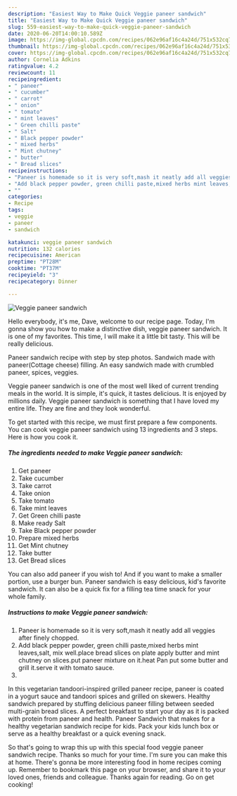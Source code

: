 ```yaml
---
description: "Easiest Way to Make Quick Veggie paneer sandwich"
title: "Easiest Way to Make Quick Veggie paneer sandwich"
slug: 559-easiest-way-to-make-quick-veggie-paneer-sandwich
date: 2020-06-20T14:00:10.589Z
image: https://img-global.cpcdn.com/recipes/062e96af16c4a24d/751x532cq70/veggie-paneer-sandwich-recipe-main-photo.jpg
thumbnail: https://img-global.cpcdn.com/recipes/062e96af16c4a24d/751x532cq70/veggie-paneer-sandwich-recipe-main-photo.jpg
cover: https://img-global.cpcdn.com/recipes/062e96af16c4a24d/751x532cq70/veggie-paneer-sandwich-recipe-main-photo.jpg
author: Cornelia Adkins
ratingvalue: 4.2
reviewcount: 11
recipeingredient:
- " paneer"
- " cucumber"
- " carrot"
- " onion"
- " tomato"
- " mint leaves"
- " Green chilli paste"
- " Salt"
- " Black pepper powder"
- " mixed herbs"
- " Mint chutney"
- " butter"
- " Bread slices"
recipeinstructions:
- "Paneer is homemade so it is very soft,mash it neatly add all veggies after finely chopped."
- "Add black pepper powder, green chilli paste,mixed herbs mint leaves,salt, mix well.place bread slices on plate apply butter and mint chutney on slices.put paneer mixture on it.heat Pan put some butter and grill it.serve it with tomato sauce."
- ""
categories:
- Recipe
tags:
- veggie
- paneer
- sandwich

katakunci: veggie paneer sandwich 
nutrition: 132 calories
recipecuisine: American
preptime: "PT28M"
cooktime: "PT37M"
recipeyield: "3"
recipecategory: Dinner

---
```



![Veggie paneer sandwich](https://img-global.cpcdn.com/recipes/062e96af16c4a24d/751x532cq70/veggie-paneer-sandwich-recipe-main-photo.jpg)

Hello everybody, it's me, Dave, welcome to our recipe page. Today, I'm gonna show you how to make a distinctive dish, veggie paneer sandwich. It is one of my favorites. This time, I will make it a little bit tasty. This will be really delicious.

Paneer sandwich recipe with step by step photos. Sandwich made with paneer(Cottage cheese) filling. An easy sandwich made with crumbled paneer, spices, veggies.

Veggie paneer sandwich is one of the most well liked of current trending meals in the world. It is simple, it's quick, it tastes delicious. It is enjoyed by millions daily. Veggie paneer sandwich is something that I have loved my entire life. They are fine and they look wonderful.


To get started with this recipe, we must first prepare a few components. You can cook veggie paneer sandwich using 13 ingredients and 3 steps. Here is how you cook it.

<!--inarticleads1-->

##### The ingredients needed to make Veggie paneer sandwich:

1. Get  paneer
1. Take  cucumber
1. Take  carrot
1. Take  onion
1. Take  tomato
1. Take  mint leaves
1. Get  Green chilli paste
1. Make ready  Salt
1. Take  Black pepper powder
1. Prepare  mixed herbs
1. Get  Mint chutney
1. Take  butter
1. Get  Bread slices


You can also add paneer if you wish to! And if you want to make a smaller portion, use a burger bun. Paneer sandwich is easy delicious, kid&#39;s favorite sandwich. It can also be a quick fix for a filling tea time snack for your whole family. 

<!--inarticleads2-->

##### Instructions to make Veggie paneer sandwich:

1. Paneer is homemade so it is very soft,mash it neatly add all veggies after finely chopped.
1. Add black pepper powder, green chilli paste,mixed herbs mint leaves,salt, mix well.place bread slices on plate apply butter and mint chutney on slices.put paneer mixture on it.heat Pan put some butter and grill it.serve it with tomato sauce.
1. 


In this vegetarian tandoori-inspired grilled paneer recipe, paneer is coated in a yogurt sauce and tandoori spices and grilled on skewers. Healthy sandwich prepared by stuffing delicious paneer filling between seeded multi-grain bread slices. A perfect breakfast to start your day as it is packed with protein from paneer and health. Paneer Sandwich that makes for a healthy vegetarian sandwich recipe for kids. Pack your kids lunch box or serve as a healthy breakfast or a quick evening snack. 

So that's going to wrap this up with this special food veggie paneer sandwich recipe. Thanks so much for your time. I'm sure you can make this at home. There's gonna be more interesting food in home recipes coming up. Remember to bookmark this page on your browser, and share it to your loved ones, friends and colleague. Thanks again for reading. Go on get cooking!
